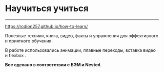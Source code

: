 # Научиться учиться
-------------------------  

<https://rodion257.github.io/how-to-learn/>

Полезные техники, книга, видео, факты и упражнения для эффективного и приятного обучения.

В работе использовались анимации, плавные переходы, вставка видео и flexbox . 


__Все сделано в соответствии с БЭМ и Nested.__